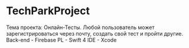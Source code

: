# TechParkProject
Тема проекта: Онлайн-Тесты.
Любой пользователь может зарегистрироваться через почту, создать свой тест и пройти другие.
Back-end - Firebase
PL - Swift 4
IDE - Xcode
